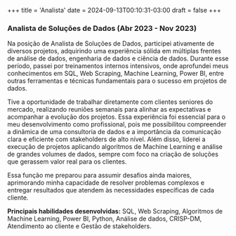 +++
title = 'Analista'
date = 2024-09-13T00:10:31-03:00
draft = false
+++
### Analista de Soluções de Dados (Abr 2023 - Nov 2023)
Na posição de Analista de Soluções de Dados, participei ativamente de diversos projetos, adquirindo uma experiência sólida em múltiplas frentes de análise de dados, engenharia de dados e ciência de dados. Durante esse período, passei por treinamentos internos intensivos, onde aprofundei meus conhecimentos em SQL, Web Scraping, Machine Learning, Power BI, entre outras ferramentas e técnicas fundamentais para o sucesso em projetos de dados.

Tive a oportunidade de trabalhar diretamente com clientes seniores do mercado, realizando reuniões semanais para alinhar as expectativas e acompanhar a evolução dos projetos. Essa experiência foi essencial para o meu desenvolvimento como profissional, pois me possibilitou compreender a dinâmica de uma consultoria de dados e a importância da comunicação clara e eficiente com stakeholders de alto nível. Além disso, liderei a execução de projetos aplicando algoritmos de Machine Learning e análise de grandes volumes de dados, sempre com foco na criação de soluções que gerassem valor real para os clientes.

Essa função me preparou para assumir desafios ainda maiores, aprimorando minha capacidade de resolver problemas complexos e entregar resultados que atendem às necessidades específicas de cada cliente.

**Principais habilidades desenvolvidas:** SQL, Web Scraping, Algoritmos de Machine Learning, Power BI, Python, Análise de dados, CRISP-DM, Atendimento ao cliente e Gestão de stakeholders.
